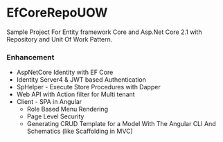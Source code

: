 # EfCoreRepoUOW
Sample Project For Entity framework Core  and Asp.Net Core 2.1 with Repository and Unit Of Work Pattern.
</br>
<h3>Enhancement  </h3>
<ul>
<li>AspNetCore Identity with EF Core</li>
<li>Identity Server4 & JWT based Authentication </li>
<li>SpHelper - Execute Store Procedures with Dapper</li>
<li>Web API with Action filter for Multi tenant  </li>
<li>Client - SPA in Angular
 <ul>
  <li>Role Based Menu Rendering</li>
  <li>Page Level Security</li>
  <li>Generating CRUD Template for a Model With The Angular CLI And Schematics (like Scaffolding in MVC)</li>
  </ul>
</li>

</ul>
